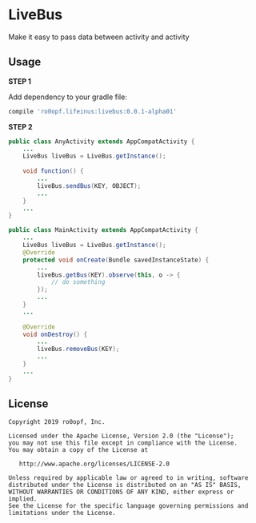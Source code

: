 # LiveBus
Make it easy to pass data between activity and activity

Usage
--------

**STEP 1**

Add dependency to your gradle file:
```groovy
compile 'ro0opf.lifeinus:livebus:0.0.1-alpha01'
```

**STEP 2**

``` java
public class AnyActivity extends AppCompatActivity {
    ...
    LiveBus liveBus = LiveBus.getInstance();
    
    void function() {
        ...
        liveBus.sendBus(KEY, OBJECT);
        ...
    }
    ...
}
```

``` java
public class MainActivity extends AppCompatActivity {
    ...
    LiveBus liveBus = LiveBus.getInstance();
    @Override
    protected void onCreate(Bundle savedInstanceState) {
        ...
        liveBus.getBus(KEY).observe(this, o -> {
            // do something
        });
        ...
    }
    ...
    
    @Override
    void onDestroy() {
        ...
        liveBus.removeBus(KEY);
        ...
    }
    ...
}
```


License
--------

    Copyright 2019 ro0opf, Inc.

    Licensed under the Apache License, Version 2.0 (the "License");
    you may not use this file except in compliance with the License.
    You may obtain a copy of the License at

       http://www.apache.org/licenses/LICENSE-2.0

    Unless required by applicable law or agreed to in writing, software
    distributed under the License is distributed on an "AS IS" BASIS,
    WITHOUT WARRANTIES OR CONDITIONS OF ANY KIND, either express or implied.
    See the License for the specific language governing permissions and
    limitations under the License.
